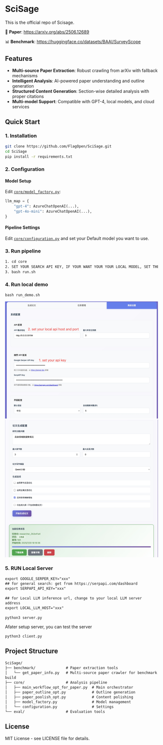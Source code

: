 # SciSage

This is the official repo of Scisage.

📄 **Paper**: https://arxiv.org/abs/2506.12689

📊 **Benchmark**: https://huggingface.co/datasets/BAAI/SurveyScope

## Features

- **Multi-source Paper Extraction**: Robust crawling from arXiv with fallback mechanisms
- **Intelligent Analysis**: AI-powered paper understanding and outline generation
- **Structured Content Generation**: Section-wise detailed analysis with proper citations
- **Multi-model Support**: Compatible with GPT-4, local models, and cloud services

## Quick Start

### 1. Installation

```bash
git clone https://github.com/FlagOpen/SciSage.git
cd SciSage
pip install -r requirements.txt
```

### 2. Configuration

#### Model Setup

Edit [`core/model_factory.py`](core/model_factory.py):

```python
llm_map = {
    "gpt-4": AzureChatOpenAI(...),
    "gpt-4o-mini": AzureChatOpenAI(...),
}
```

#### Pipeline Settings

Edit [`core/configuration.py`](core/configuration.py)  and set your Default model you want to use.

### 3. Run pipeline

```bash
1. cd core
2. SET YOUR SEARCH API KEY, IF YOUR WANT YOUR YOUR LOCAL MODEL, SET THE ENVIRONMENT:
3. bash run.sh
```

### 4. Run local demo

```
bash run_demo.sh
```

![image](./figs/1_setting.jpeg)
![image](./figs/2_write_paper.jpeg)

### 5. RUN Local Server

```
export GOOGLE_SERPER_KEY="xxx"
## for general search: get from https://serpapi.com/dashboard
export SERPAPI_API_KEY="xxx"

## for Local LLM inference url, change to your local LLM server address
export LOCAL_LLM_HOST="xxx"

python3 server.py
```

Afater setup server, you can test the server

```
python3 client.py
```

## Project Structure

```
SciSage/
├── benchmark/              # Paper extraction tools
│   └── get_paper_info.py   # Multi-source paper crawler for benchmark build
├── core/                   # Analysis pipeline
│   ├── main_workflow_opt_for_paper.py  # Main orchestrator
│   ├── paper_outline_opt.py            # Outline generation
│   ├── paper_poolish_opt.py            # Content polishing
│   ├── model_factory.py                # Model management
│   └── configuration.py                # Settings
└── eval/                   # Evaluation tools
```

## License

MIT License - see LICENSE file for details.
